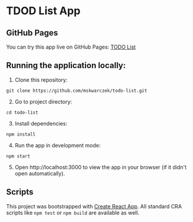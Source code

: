 # TDOD List App


## GitHub Pages

You can try this app live on GitHub Pages:
[TODO List](https://mskwarczek.github.io/todo-list)


## Running the application locally:

1. Clone this repository:

```git clone https://github.com/mskwarczek/todo-list.git```

2. Go to project directory:

```cd todo-list```

3. Install dependencies:

```npm install```

4. Run the app in development mode:

```npm start```

5. Open http://localhost:3000 to view the app in your browser (if it didn't open automatically).


## Scripts

This project was bootstrapped with [Create React App](https://github.com/facebook/create-react-app).
All standard CRA scripts like `npm test` or `npm build` are available as well.

